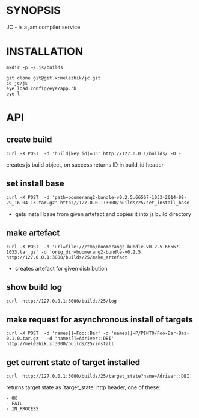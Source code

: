 # SYNOPSIS
JC - is a jam compiler service


# INSTALLATION


    mkdir -p ~/.js/builds

    git clone git@git.x:melezhik/jc.git
    cd jc/js
    eye load config/eye/app.rb
    eye l


# API

## create build


    curl -X POST  -d 'build[key_id]=33' http://127.0.0.1/builds/ -D -

creates js build object, on success returns ID in build_id header


## set install base

    curl -X POST  -d 'path=boomerang2-bundle-v0.2.5.66567-1033-2014-08-29_16-04-13.tar.gz' http://127.0.0.1:3000/builds/25/set_install_base

- gets install base from given artefact and copies it into js build directory


## make artefact

    curl -X POST  -d 'url=file:///tmp/boomerang2-bundle-v0.2.5.66567-1033.tar.gz' -d 'orig_dir=boomerang2-bundle-v0.2.5' http://127.0.0.1:3000/builds/25/make_artefact    

- creates artefact for given distribution 


## show build log

    curl  http://127.0.0.1:3000/builds/25/log

## make request for asynchronous install of targets

    curl -X POST  -d 'names[]=Foo::Bar' -d 'names[]=P/PINTO/Foo-Bar-Baz-0.1.0.tar.gz'  -d 'names[]=Adriver::DBI'  http://melezhik.x:3000/builds/25/install

## get current state of  target installed

    curl  http://127.0.0.1:3000/builds/25/target_state?name=Adriver::DBI

returns target state as `target_state' http header, one of these:

    - OK
    - FAIL
    - IN_PROCESS



